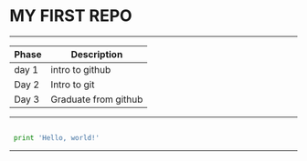 # MY FIRST REPO 
--- 

Phase | Description 
------|-------------
day 1 | intro to github 
Day 2 | Intro to git
Day 3 | Graduate from github 




---



```python 
 
 print 'Hello, world!'

 ``` 

 ---

 